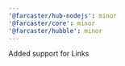 ```yaml
---
'@farcaster/hub-nodejs': minor
'@farcaster/core': minor
'@farcaster/hubble': minor
---
```


Added support for Links
